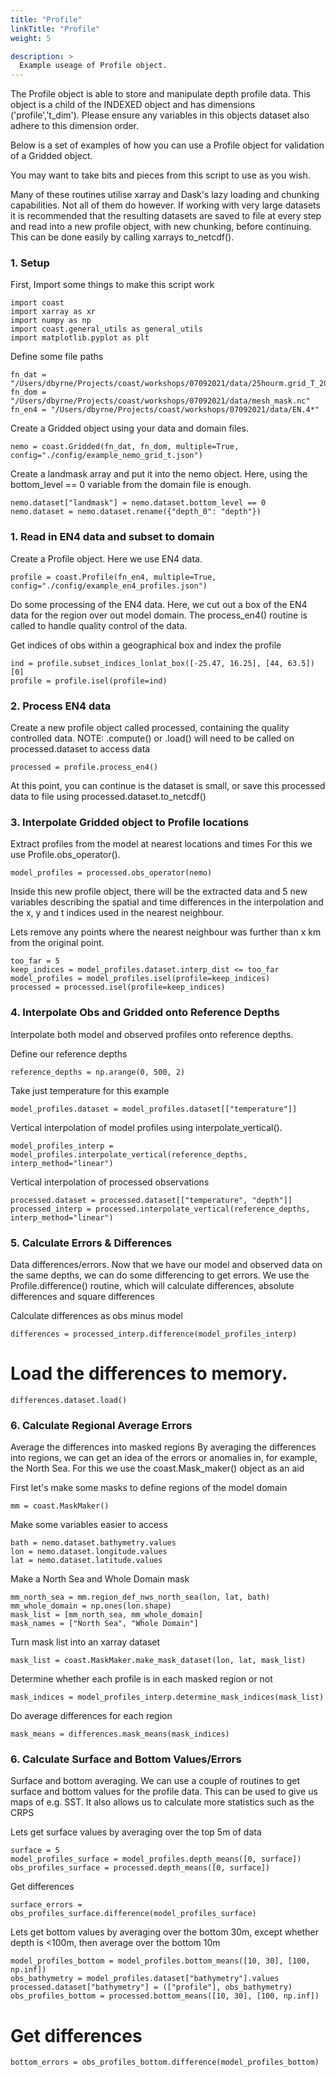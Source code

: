 ```yaml
---
title: "Profile"
linkTitle: "Profile"
weight: 5

description: >
  Example useage of Profile object.
---
```


The Profile object is able to store and manipulate depth profile data. This object is a 
child of the INDEXED object and has dimensions ('profile','t_dim'). Please ensure any
variables in this objects dataset also adhere to this dimension order.

Below is a set of examples of how you can use a Profile object for validation of
a Gridded object.

You may want to take bits and pieces from this script to use as you wish.

Many of these routines utilise xarray and Dask's lazy loading and chunking
capabilities. Not all of them do however. If working with very large datasets
it is recommended that the resulting datasets are saved to file at every step
and read into a new profile object, with new chunking, before continuing. This
can be done easily by calling xarrays to_netcdf().

### 1. Setup

First, Import some things to make this script work

```
import coast
import xarray as xr
import numpy as np
import coast.general_utils as general_utils
import matplotlib.pyplot as plt
```

Define some file paths

```
fn_dat = "/Users/dbyrne/Projects/coast/workshops/07092021/data/25hourm.grid_T_20180101.nc"
fn_dom = "/Users/dbyrne/Projects/coast/workshops/07092021/data/mesh_mask.nc"
fn_en4 = "/Users/dbyrne/Projects/coast/workshops/07092021/data/EN.4*"
```

Create a Gridded object using your data and domain files.

```
nemo = coast.Gridded(fn_dat, fn_dom, multiple=True, config="./config/example_nemo_grid_t.json")
```

Create a landmask array and put it into the nemo object.
Here, using the bottom_level == 0 variable from the domain file is enough.

```
nemo.dataset["landmask"] = nemo.dataset.bottom_level == 0
nemo.dataset = nemo.dataset.rename({"depth_0": "depth"})
```

### 1. Read in EN4 data and subset to domain

Create a Profile object. Here we use EN4 data.
```
profile = coast.Profile(fn_en4, multiple=True, config="./config/example_en4_profiles.json")
```

Do some processing of the EN4 data. Here, we cut out a box of the
EN4 data for the region over out model domain. The process_en4()
routine is called to handle quality control of the data.

Get indices of obs within a geographical box and index the profile

```
ind = profile.subset_indices_lonlat_box([-25.47, 16.25], [44, 63.5])[0]
profile = profile.isel(profile=ind)
```

### 2. Process EN4 data
Create a new profile object called processed, containing the quality
controlled data. NOTE: .compute() or .load() will need to be called on
processed.dataset to access data

```
processed = profile.process_en4()
```

At this point, you can continue is the dataset is small, or save this
processed data to file using processed.dataset.to_netcdf(<filename>)
  
### 3. Interpolate Gridded object to Profile locations

Extract profiles from the model at nearest locations and times
For this we use Profile.obs_operator().
```
model_profiles = processed.obs_operator(nemo)
```
  
Inside this new profile object, there will be the extracted data and 5 new
variables describing the spatial and time differences in the interpolation
and the x, y and t indices used in the nearest neighbour.

Lets remove any points where the nearest neighbour was further than x km from
the original point.
```
too_far = 5
keep_indices = model_profiles.dataset.interp_dist <= too_far
model_profiles = model_profiles.isel(profile=keep_indices)
processed = processed.isel(profile=keep_indices)
```

### 4. Interpolate Obs and Gridded onto Reference Depths                                                     
Interpolate both model and observed profiles onto reference depths.

Define our reference depths
```
reference_depths = np.arange(0, 500, 2)
```
                                                           
Take just temperature for this example
```
model_profiles.dataset = model_profiles.dataset[["temperature"]]
```
                                                           
Vertical interpolation of model profiles using interpolate_vertical().
```        
model_profiles_interp = model_profiles.interpolate_vertical(reference_depths, interp_method="linear")
```

Vertical interpolation of processed observations
```           
processed.dataset = processed.dataset[["temperature", "depth"]]
processed_interp = processed.interpolate_vertical(reference_depths, interp_method="linear")
```

### 5. Calculate Errors & Differences
                                                           
Data differences/errors. Now that we have our model and observed data on the same depths,
we can do some differencing to get errors. We use the
Profile.difference() routine, which will calculate differences,
absolute differences and square differences

Calculate differences as obs minus model
```
differences = processed_interp.difference(model_profiles_interp)
```
# Load the differences to memory.
```                              
differences.dataset.load()
```

                                                           
### 6. Calculate Regional Average Errors
                                                           
Average the differences into masked regions
By averaging the differences into regions, we can get an idea of the
errors or anomalies in, for example, the North Sea. For this we use
the coast.Mask_maker() object as an aid

First let's make some masks to define regions of the model domain
```
mm = coast.MaskMaker()
```
Make some variables easier to access
```
bath = nemo.dataset.bathymetry.values
lon = nemo.dataset.longitude.values
lat = nemo.dataset.latitude.values
```
Make a North Sea and Whole Domain mask
```
mm_north_sea = mm.region_def_nws_north_sea(lon, lat, bath)
mm_whole_domain = np.ones(lon.shape)
mask_list = [mm_north_sea, mm_whole_domain]
mask_names = ["North Sea", "Whole Domain"]
```
Turn mask list into an xarray dataset
```
mask_list = coast.MaskMaker.make_mask_dataset(lon, lat, mask_list)
```
Determine whether each profile is in each masked region or not
```
mask_indices = model_profiles_interp.determine_mask_indices(mask_list)
```
Do average differences for each region
```
mask_means = differences.mask_means(mask_indices)
```
  

### 6. Calculate Surface and Bottom Values/Errors
  
Surface and bottom averaging.
We can use a couple of routines to get surface and bottom values
for the profile data. This can be used to give us maps of e.g. SST.
It also allows us to calculate more statistics such as the CRPS

Lets get surface values by averaging over the top 5m of data
```
surface = 5
model_profiles_surface = model_profiles.depth_means([0, surface])
obs_profiles_surface = processed.depth_means([0, surface])
```
Get differences
```
surface_errors = obs_profiles_surface.difference(model_profiles_surface)
```

Lets get bottom values by averaging over the bottom 30m, except whether
depth is <100m, then average over the bottom 10m
```
model_profiles_bottom = model_profiles.bottom_means([10, 30], [100, np.inf])
obs_bathymetry = model_profiles.dataset["bathymetry"].values
processed.dataset["bathymetry"] = (["profile"], obs_bathymetry)
obs_profiles_bottom = processed.bottom_means([10, 30], [100, np.inf])
```
# Get differences
```
bottom_errors = obs_profiles_bottom.difference(model_profiles_bottom)
```
